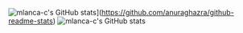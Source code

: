 ![mlanca-c's GitHub stats](https://github-readme-stats.vercel.app/api?username=mlanca-c)](https://github.com/anuraghazra/github-readme-stats)
![mlanca-c's GitHub stats](https://github-readme-stats.vercel.app/api?username=mlanca-c&show_icons=true&theme=radical)
